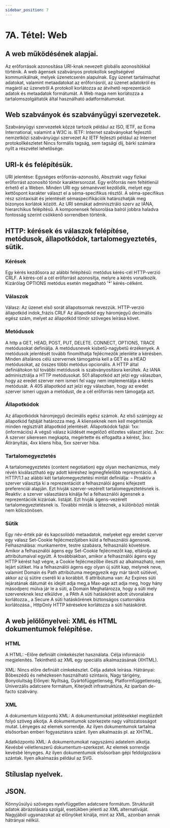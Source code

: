 ```yaml
---
sidebar_position: 7
---
```


# 7A. Tétel: Web

## A web működésének alapjai.

Az erőforrások azonosítása URI-knak nevezett globális azonosítókkal történik. A web ágensek szabványos protokollok segítségével kommunikálnak, melyek üzenetcserén alapulnak. Egy üzenet tartalmazhat adatokat, valamint metaadatokat az erőforrásról, az üzenet adatokról és magáról az üzenetről A protokoll korlátozza az átvihető reprezentáció adatok és metaadatok formátumát. A Web maga nem korlátozza a tartalomszolgáltatók által használható adatformátumokat.

## Web szabványok és szabványügyi szervezetek.

Szabványügyi szervezetek közzé tartozik például az ISO, IETF, az Ecma International, valamint a W3C is. IETF: Internet szabványokat fejlesztő nemzetközi szabványügyi szervezet Az IETF fejleszti például az Internet protokollkészletet Nincs formális tagság, sem tagsági díj, bárki számára nyílt a részvétel lehetősége.

## URI-k és felépítésük.

URI jelentése: Egységes erőforrás-azonosító, Absztrakt vagy fizikai erőforrást azonosító tömör karaktersorozat. Egy erőforrás nem feltétlenül érhető el a Weben. Minden URI egy sémanévvel kezdődik, melyet egy kettőspont karakter választ el a séma-specifikus résztől. A séma-specifikus rész szintaxisát és jelentését sémaspecifikációk határozhatják meg bizonyos korlátok között. Az URI sémákat adminisztráló szerv az IANA, hierarchikus felépítésű. A komponensek felsorolása balról jobbra haladva fontosság szerint csökkenő sorrendben történik.

## HTTP: kérések és válaszok felépítése, metódusok, állapotkódok, tartalomegyeztetés, sütik.

### Kérések

Egy kérés kezdősora az alábbi felépítésű: metódus kérés-cél HTTP-verzió CRLF. A kérés-cél a cél erőforrást azonosítja, melyre a kérés vonatkozik. Kizárólag OPTIONS metódus esetén megadható '\*' kérés-célként.

### Válaszok

Válasz: Az üzenet első sorát állapotsornak nevezzük. HTTP-verzió állapotkód indok_frázis CRLF Az állapotkód egy háromjegyű decimális egész szám, melyet az állapotkód tömör szöveges leírása követ.

### Metódusok

A http a GET, HEAD, POST, PUT, DELETE. CONNECT, OPTIONS, TRACE metódusokat definiálja. A metódusnevek kisbetű-nagybetű érzékenyek. A metódusok jelentését tovább finomíthatja fejlécmezők jelenléte a kérésben. Minden általános célú szervernek támogatnia kell a GET és a HEAD metódusokat, az összes többi metódus opcionális. A HTTP által definiáltokon túl további metódusok is szabványosításra kerültek. Az IANA adminisztrálja a HTTP metódusokat. 501 állapotkód azt jelzi egy válaszban, hogy az eredet szerver nem ismeri fel vagy nem implementálja a kérés metódusát. A 405 állapotkód azt jelzi egy válaszban, hogy az eredet szerver ismeri ugyan a metódust, de a cél erőforrás nem támogatja azt.

### Állapotkódok

Az állapotkódok háromjegyű decimális egész számok. Az első számjegy az állapotkód fajtáját határozza meg. A klienseknek nem kell megérteniük minden regisztrált állapotkód jelentését. Állapotkódok fajtái: 1xx: (információs) A végső válasz küldését megelőző előzetes választ jelez. 2xx: A szerver sikeresen megkapta, megértette és elfogadta a kérést, 3xx: Átirányítás, 4xx kliens hiba, 5xx szerver hiba.

### Tartalomegyeztetés

A tartalomegyeztetés (content negotiation) egy olyan mechanizmus, mely révén kiválasztható egy adott kéréshez legmegfelelőbb reprezentáció. A HTTP/1.1 az alábbi két tartalomegyeztetési mintát definiálja: – Proaktív a szerver választja ki a reprezentációt a felhasználói ágens kifejezett preferenciái alapján. Ezt hívják szerver-vezérelt tartalomegyeztetésnek is. Reaktív: a szerver választásra kínálja fel a felhasználói ágensnek a reprezentációk kizáróak. listáját. Ezt hívják ágens-vezérelt tartalomegyeztetésnek is. További minták is léteznek, a különböző minták nem kölcsönösen.

### Sütik

Egy név-érték pár és kapcsolódó metaadatok, melyeket egy eredet szerver egy válasz Set-Cookie fejlécmezőjében küld a felhasználói ágensnek. Felhasználása: munkamentre, testre szabásra, felhasználó követésre. Amikor a felhasználói ágens egy Set-Cookie fejlécmezőt kap, eltárolja az attribútumaival együtt. A továbbiakban, amikor a felhasználói ágens egy HTTP kérést hajt végre, a Cookie fejlécmezőbe illeszti az alkalmazható, nem lejárt sütiket. Ha a felhasználói ágens egy olyan új sütit kap, melynek neve, valamint Domain és Path attribútuma megegyezik egy már tárolt sütiével, akkor az új sütire cseréli ki a korábbit. 6 attribútuma van: Az Expires süti lejáratának dátumát és idejét adja meg,a Max-age azt adja meg, hogy hány másodperc múlva jár le a süti, a Domain Meghatározza, hogy a süti mely szervereknek lesz elküldve , a PAth A süti hatáskörét adott útvonalakra korlátozza., a Secure A süti hatáskörének biztonságos csatornákra korlátozása., HttpOnly HTTP kérésekre korlátozza a süti hatáskörét.

## A web jelölőnyelvei: XML és HTML dokumentumok felépítése.

### HTML

A HTML: –Előre definiált címkekészlet használata. Célja információ megjelenítés. Tekinthető az XML egy speciális alkalmazásának (XHTML).

XML: Nincs előre definiált címkekészlet. Célja adatok leírása. Hátrányai: Bőbeszédű és nehézkesen használható szintaxis, Nagy tárigény, Bonyolultság Előnyei: Nyíltság, Gyártófüggetlenség, Platformfüggetlenség, Univerzális adatcsere formátum, Kiterjedt infrastruktúra, Az iparban de-facto szabvány.

### XML

A dokumentum központú XML: A dokumentumokat jelölésekkel megtűzdelt folyó szöveg alkotja. A dokumentumok szerkezete nagy változatosságot mutat. Lényeges az elemek sorrendje. Az ilyen dokumentumok tartalma elsősorban emberi fogyasztásra szánt. Ilyen alkalmazás pl. az XHTML.

Adatközpontú XML: A dokumentumokat nagyszámú adatelem alkotja. Kevésbé véletlenszerű dokumentum-szerkezet. Az elemek sorrendje kevésbé lényeges. Az ilyen dokumentumok elsősorban gépi feldolgozásra szántak. Ilyen alkalmazás például az SVG.

## Stíluslap nyelvek.

## JSON.

Könnyűsúlyú szöveges nyelvfüggetlen adatcsere formátum. Strukturált adatok ábrázolására szolgál, esetükben jelenti az XML alternatíváját. Nagyjából ugyanazokat az előnyöket kínálja, mint az XML, azonban annak hátrányai nélkül.
